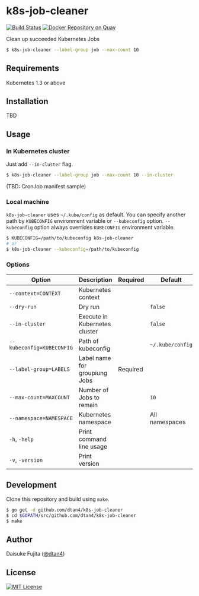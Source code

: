 # k8s-job-cleaner

[![Build Status](https://travis-ci.org/dtan4/k8s-job-cleaner.svg?branch=master)](https://travis-ci.org/dtan4/k8s-job-cleaner)
[![Docker Repository on Quay](https://quay.io/repository/dtan4/k8s-job-cleaner/status "Docker Repository on Quay")](https://quay.io/repository/dtan4/k8s-job-cleaner)

Clean up succeeded Kubernetes Jobs

```bash
$ k8s-job-cleaner --label-group job --max-count 10
```

## Requirements

Kubernetes 1.3 or above

## Installation

TBD

## Usage

### In Kubernetes cluster

Just add `--in-cluster` flag.

```bash
$ k8s-job-cleaner --label-group job --max-count 10 --in-cluster
```

(TBD: CronJob manifest sample)

### Local machine

`k8s-job-cleaner` uses `~/.kube/config` as default. You can specify another path by `KUBECONFIG` environment variable or `--kubeconfig` option. `--kubeconfig` option always overrides `KUBECONFIG` environment variable.

```bash
$ KUBECONFIG=/path/to/kubeconfig k8s-job-cleaner
# or
$ k8s-job-cleaner --kubeconfig=/path/to/kubeconfig
```

### Options

|Option|Description|Required|Default|
|---------|-----------|-------|-------|
|`--context=CONTEXT`|Kubernetes context|||
|`--dry-run`|Dry run||`false`|
|`--in-cluster`|Execute in Kubernetes cluster||`false`|
|`--kubeconfig=KUBECONFIG`|Path of kubeconfig||`~/.kube/config`|
|`--label-group=LABELS`|Label name for groupiung Jobs|Required||
|`--max-count=MAXCOUNT`|Number of Jobs to remain||`10`|
|`--namespace=NAMESPACE`|Kubernetes namespace||All namespaces|
|`-h`, `-help`|Print command line usage|||
|`-v`, `-version`|Print version|||

## Development

Clone this repository and build using `make`.

```bash
$ go get -d github.com/dtan4/k8s-job-cleaner
$ cd $GOPATH/src/github.com/dtan4/k8s-job-cleaner
$ make
```

## Author

Daisuke Fujita ([@dtan4](https://github.com/dtan4))

## License

[![MIT License](http://img.shields.io/badge/license-MIT-blue.svg?style=flat)](LICENSE)
